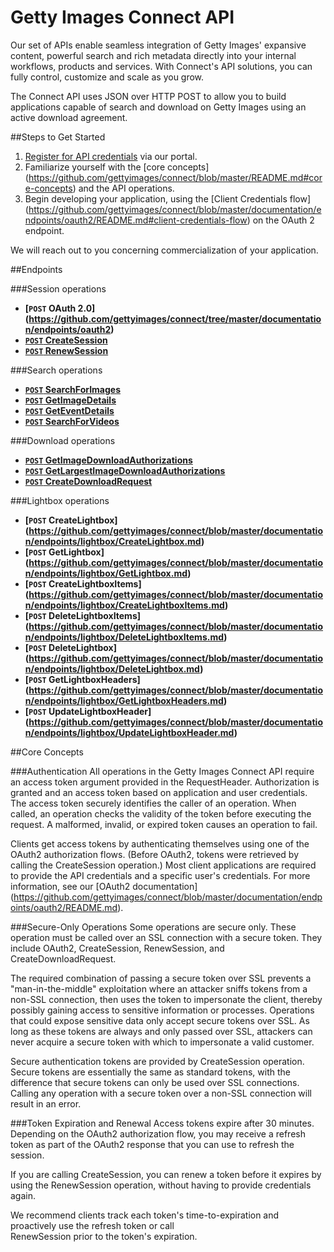 Getty Images Connect API
========================
Our set of APIs enable seamless integration of Getty Images' expansive content, powerful search 
and rich metadata directly into your internal workflows, products and services. With Connect's API 
solutions, you can fully control, customize and scale as you grow.

The Connect API uses JSON over HTTP POST to allow you to build applications capable of search and 
download on Getty Images using an active download agreement.

##Steps to Get Started
1. [Register for API credentials](https://api.gettyimages.com/member/register) via our portal.
2. Familiarize yourself with the [core concepts] (https://github.com/gettyimages/connect/blob/master/README.md#core-concepts) and the API operations.
3. Begin developing your application, using the [Client Credentials flow] (https://github.com/gettyimages/connect/blob/master/documentation/endpoints/oauth2/README.md#client-credentials-flow) on the OAuth 2 endpoint.

We will reach out to you concerning commercialization of your application.

##Endpoints

###Session operations
- **[<code>POST</code> OAuth 2.0] (https://github.com/gettyimages/connect/tree/master/documentation/endpoints/oauth2)**
- **[<code>POST</code> CreateSession](https://github.com/gettyimages/connect/tree/master/documentation/endpoints/session/CreateSession.md)**
- **[<code>POST</code> RenewSession](https://github.com/gettyimages/connect/tree/master/documentation/endpoints/session/RenewSession.md)**

###Search operations
- **[<code>POST</code> SearchForImages](https://github.com/gettyimages/connect/tree/master/documentation/endpoints/search/SearchForImages.md)**
- **[<code>POST</code> GetImageDetails](https://github.com/gettyimages/connect/tree/master/documentation/endpoints/search/GetImageDetails.md)**
- **[<code>POST</code> GetEventDetails](https://github.com/gettyimages/connect/tree/master/documentation/endpoints/search/GetEventDetails.md)**
- **[<code>POST</code> SearchForVideos](https://github.com/gettyimages/connect/tree/master/documentation/endpoints/search/SearchForVideos.md)**

###Download operations
- **[<code>POST</code> GetImageDownloadAuthorizations](https://github.com/gettyimages/connect/tree/master/documentation/endpoints/download/GetImageDownloadAuthorizations.md)**
- **[<code>POST</code> GetLargestImageDownloadAuthorizations](https://github.com/gettyimages/connect/tree/master/documentation/endpoints/download/GetLargestImageDownloadAuthorizations.md)**
- **[<code>POST</code> CreateDownloadRequest](https://github.com/gettyimages/connect/tree/master/documentation/endpoints/download/CreateDownloadRequest.md)**

###Lightbox operations
- **[<code>POST</code> CreateLightbox] (https://github.com/gettyimages/connect/blob/master/documentation/endpoints/lightbox/CreateLightbox.md)**
- **[<code>POST</code> GetLightbox] (https://github.com/gettyimages/connect/blob/master/documentation/endpoints/lightbox/GetLightbox.md)**
- **[<code>POST</code> CreateLightboxItems] (https://github.com/gettyimages/connect/blob/master/documentation/endpoints/lightbox/CreateLightboxItems.md)**
- **[<code>POST</code> DeleteLightboxItems] (https://github.com/gettyimages/connect/blob/master/documentation/endpoints/lightbox/DeleteLightboxItems.md)**
- **[<code>POST</code> DeleteLightbox] (https://github.com/gettyimages/connect/blob/master/documentation/endpoints/lightbox/DeleteLightbox.md)**
- **[<code>POST</code> GetLightboxHeaders] (https://github.com/gettyimages/connect/blob/master/documentation/endpoints/lightbox/GetLightboxHeaders.md)**
- **[<code>POST</code> UpdateLightboxHeader] (https://github.com/gettyimages/connect/blob/master/documentation/endpoints/lightbox/UpdateLightboxHeader.md)**

##Core Concepts

###Authentication
All operations in the Getty Images Connect API require an access token 
argument provided in the RequestHeader. Authorization is granted and an access token based on application and user credentials. The access token securely identifies the caller of an operation. When called, an operation checks the validity of the token before executing the request. A malformed, invalid, or expired token causes an operation to fail.

Clients get access tokens by authenticating themselves using one of the OAuth2 authorization flows.
(Before OAuth2, tokens were retrieved by calling the CreateSession operation.) Most client applications are required to provide the API credentials and a specific user's credentials. For more information, see our [OAuth2 documentation] (https://github.com/gettyimages/connect/blob/master/documentation/endpoints/oauth2/README.md).

###Secure-Only Operations
Some operations are secure only. These operation must be called over an SSL 
connection with a secure token. They include OAuth2, CreateSession, RenewSession, and 
CreateDownloadRequest.

The required combination of passing a secure token over SSL prevents a "man-in-the-middle" 
exploitation where an attacker sniffs tokens from a non-SSL connection, then uses the token 
to impersonate the client, thereby possibly gaining access to sensitive information or 
processes. Operations that could expose sensitive data only accept secure tokens 
over SSL. As long as these tokens are always and only passed over SSL, attackers can 
never acquire a secure token with which to impersonate a valid customer.

Secure authentication tokens are provided by CreateSession operation. Secure 
tokens are essentially the same as standard tokens, with the difference that secure 
tokens can only be used over SSL connections. Calling any operation with a secure 
token over a non-SSL connection will result in an error.

###Token Expiration and Renewal
Access tokens expire after 30 minutes. Depending on the OAuth2 authorization flow, you may receive a refresh token as part of the OAuth2 response that you can use to refresh the session. 

If you are calling CreateSession, you can renew a token before it expires by using 
the RenewSession operation, without having to provide credentials again. 

We recommend clients track each token's time-to-expiration and proactively use the refresh token or call  
RenewSession prior to the token's expiration.
